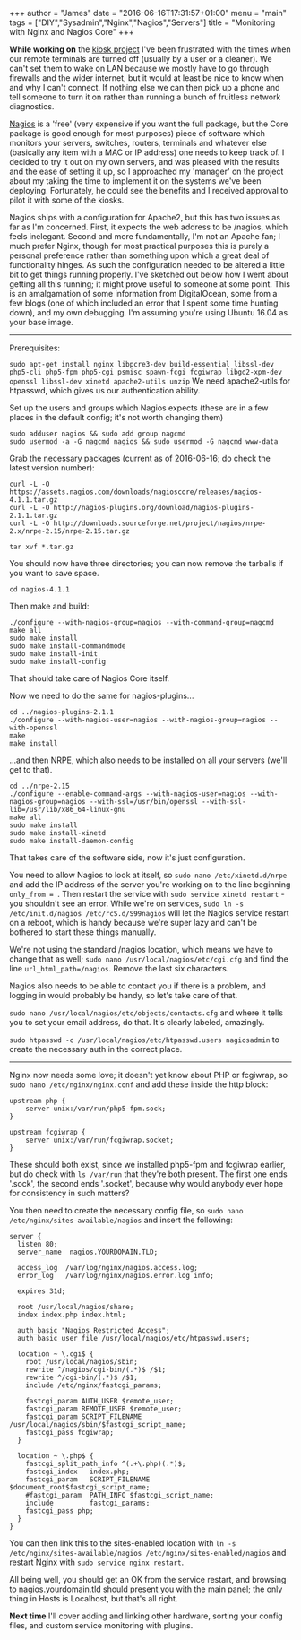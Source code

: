 +++
author = "James"
date = "2016-06-16T17:31:57+01:00"
menu = "main"
tags = ["DIY","Sysadmin","Nginx","Nagios","Servers"]
title = "Monitoring with Nginx and Nagios Core"
+++

**While working on** the [kiosk project](https://jamieduerden.co.uk/project/yet-more-kiosks) I've been frustrated with the times when our remote terminals are turned off (usually by a user or a cleaner). We can't set them to wake on LAN because we mostly have to go through firewalls and the wider internet, but it would at least be nice to know when and why I can't connect. If nothing else we can then pick up a phone and tell someone to turn it on rather than running a bunch of fruitless network diagnostics.

[Nagios](https://www.nagios.com/) is a 'free' (very expensive if you want the full package, but the Core package is good enough for most purposes) piece of software which monitors your servers, switches, routers, terminals and whatever else (basically any item with a MAC or IP address) one needs to keep track of. I decided to try it out on my own servers, and was pleased with the results and the ease of setting it up, so I approached my 'manager' on the project about my taking the time to implement it on the systems we've been deploying. Fortunately, he could see the benefits and I received approval to pilot it with some of the kiosks.

Nagios ships with a configuration for Apache2, but this has two issues as far as I'm concerned. First, it expects the web address to be /nagios, which feels inelegant. Second and more fundamentally, I'm not an Apache fan; I much prefer Nginx, though for most practical purposes this is purely a personal preference rather than something upon which a great deal of functionality hinges. As such the configuration needed to be altered a little bit to get things running properly. I've sketched out below how I went about getting all this running; it might prove useful to someone at some point. This is an amalgamation of some information from DigitalOcean, some from a few blogs (one of which included an error that I spent some time hunting down), and my own debugging. I'm assuming you're using Ubuntu 16.04 as your base image.

---

Prerequisites:

`sudo apt-get install nginx libpcre3-dev build-essential libssl-dev php5-cli php5-fpm php5-cgi psmisc spawn-fcgi fcgiwrap libgd2-xpm-dev openssl libssl-dev xinetd apache2-utils unzip`
We need apache2-utils for htpasswd, which gives us our authentication ability.

Set up the users and groups which Nagios expects (these are in a few places in the default config; it's not worth changing them)

```
sudo adduser nagios && sudo add group nagcmd
sudo usermod -a -G nagcmd nagios && sudo usermod -G nagcmd www-data
```
Grab the necessary packages (current as of 2016-06-16; do check the latest version number):

```
curl -L -O https://assets.nagios.com/downloads/nagioscore/releases/nagios-4.1.1.tar.gz
curl -L -O http://nagios-plugins.org/download/nagios-plugins-2.1.1.tar.gz
curl -L -O http://downloads.sourceforge.net/project/nagios/nrpe-2.x/nrpe-2.15/nrpe-2.15.tar.gz

tar xvf *.tar.gz
```

You should now have three directories; you can now remove the tarballs if you want to save space.

`cd nagios-4.1.1`

Then make and build:

```
./configure --with-nagios-group=nagios --with-command-group=nagcmd
make all
sudo make install
sudo make install-commandmode
sudo make install-init
sudo make install-config
```
That should take care of Nagios Core itself.

Now we need to do the same for nagios-plugins...

```
cd ../nagios-plugins-2.1.1
./configure --with-nagios-user=nagios --with-nagios-group=nagios --with-openssl
make
make install
```

...and then NRPE, which also needs to be installed on all your servers (we'll get to that).

```
cd ../nrpe-2.15
./configure --enable-command-args --with-nagios-user=nagios --with-nagios-group=nagios --with-ssl=/usr/bin/openssl --with-ssl-lib=/usr/lib/x86_64-linux-gnu
make all
sudo make install
sudo make install-xinetd
sudo make install-daemon-config
```

That takes care of the software side, now it's just configuration.

You need to allow Nagios to look at itself, so `sudo nano /etc/xinetd.d/nrpe` and add the IP address of the server you're working on to the line beginning `only_from = `. Then restart the service with `sudo service xinetd restart` - you shouldn't see an error. While we're on services, `sudo ln -s /etc/init.d/nagios /etc/rcS.d/S99nagios` will let the Nagios service restart on a reboot, which is handy because we're super lazy and can't be bothered to start these things manually.

We're not using the standard /nagios location, which means we have to change that as well; `sudo nano /usr/local/nagios/etc/cgi.cfg` and find the line `url_html_path=/nagios`. Remove the last six characters.

Nagios also needs to be able to contact you if there is a problem, and logging in would probably be handy, so let's take care of that.

`sudo nano /usr/local/nagios/etc/objects/contacts.cfg` and where it tells you to set your email address, do that. It's clearly labeled, amazingly.

`sudo htpasswd -c /usr/local/nagios/etc/htpasswd.users nagiosadmin` to create the necessary auth in the correct place.

---

Nginx now needs some love; it doesn't yet know about PHP or fcgiwrap, so `sudo nano /etc/nginx/nginx.conf` and add these inside the http block:

```
upstream php {
    server unix:/var/run/php5-fpm.sock;
}

upstream fcgiwrap {
    server unix:/var/run/fcgiwrap.socket;
}
```

These should both exist, since we installed php5-fpm and fcgiwrap earlier, but do check with `ls /var/run` that they're both present. The first one ends '.sock', the second ends '.socket', because why would anybody ever hope for consistency in such matters?

You then need to create the necessary config file, so `sudo nano /etc/nginx/sites-available/nagios` and insert the following:

```
server {
  listen 80;
  server_name  nagios.YOURDOMAIN.TLD;

  access_log  /var/log/nginx/nagios.access.log;
  error_log   /var/log/nginx/nagios.error.log info;

  expires 31d;

  root /usr/local/nagios/share;
  index index.php index.html;

  auth_basic "Nagios Restricted Access";
  auth_basic_user_file /usr/local/nagios/etc/htpasswd.users;

  location ~ \.cgi$ {
    root /usr/local/nagios/sbin;
    rewrite ^/nagios/cgi-bin/(.*)$ /$1;
    rewrite ^/cgi-bin/(.*)$ /$1;
    include /etc/nginx/fastcgi_params;

    fastcgi_param AUTH_USER $remote_user;
    fastcgi_param REMOTE_USER $remote_user;
    fastcgi_param SCRIPT_FILENAME /usr/local/nagios/sbin/$fastcgi_script_name;
    fastcgi_pass fcgiwrap;
  }

  location ~ \.php$ {
    fastcgi_split_path_info ^(.+\.php)(.*)$;
    fastcgi_index   index.php;
    fastcgi_param   SCRIPT_FILENAME  $document_root$fastcgi_script_name;
    #fastcgi_param  PATH_INFO $fastcgi_script_name;
    include         fastcgi_params;
    fastcgi_pass php;
  }
}

```

You can then link this to the sites-enabled location with `ln -s /etc/nginx/sites-available/nagios /etc/nginx/sites-enabled/nagios` and restart Nginx with `sudo service nginx restart`.

All being well, you should get an OK from the service restart, and browsing to nagios.yourdomain.tld should present you with the main panel; the only thing in Hosts is Localhost, but that's all right.

**Next time** I'll cover adding and linking other hardware, sorting your config files, and custom service monitoring with plugins.
